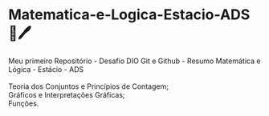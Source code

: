# Matematica-e-Logica-Estacio-ADS :book::pen:

Meu primeiro Repositório - Desafio DIO Git e Github - Resumo Matemática e Lógica - Estácio - ADS <br> 
<br>
Teoria dos Conjuntos e Princípios de Contagem; <br>
Gráficos e Interpretações Gráficas; <br>
Funções.
